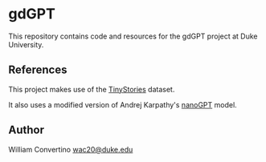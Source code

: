 # gdGPT

This repository contains code and resources for the gdGPT project at Duke University.

## References

This project makes use of the [TinyStories](https://huggingface.co/datasets/roneneldan/TinyStories/blob/main/TinyStoriesV2-GPT4-train.txt) dataset.

It also uses a modified version of Andrej Karpathy's [nanoGPT](https://github.com/karpathy/nanoGPT) model.

## Author

William Convertino
wac20@duke.edu
